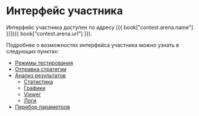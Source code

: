# Интерфейс участника

Интерфейс участника доступен по адресу [{{ book["contest.arena.name"] }}]({{ book["contest.arena.url"] }}).

Подробнее о возможностях интерфейса участника можно узнать в следующих пунктах:

- [Режимы тестирования](modes.md)
- [Отправка стратегии](submit.md)
- [Анализ результатов](analysis/README.md)
  - [Статистика](analysis/stats.md)
  - [Графики](analysis/charts.md)
  - [Viewer](analysis/viewer.md)
  - [Логи](analysis/logs.md)
- [Перебор параметров](params.md)
